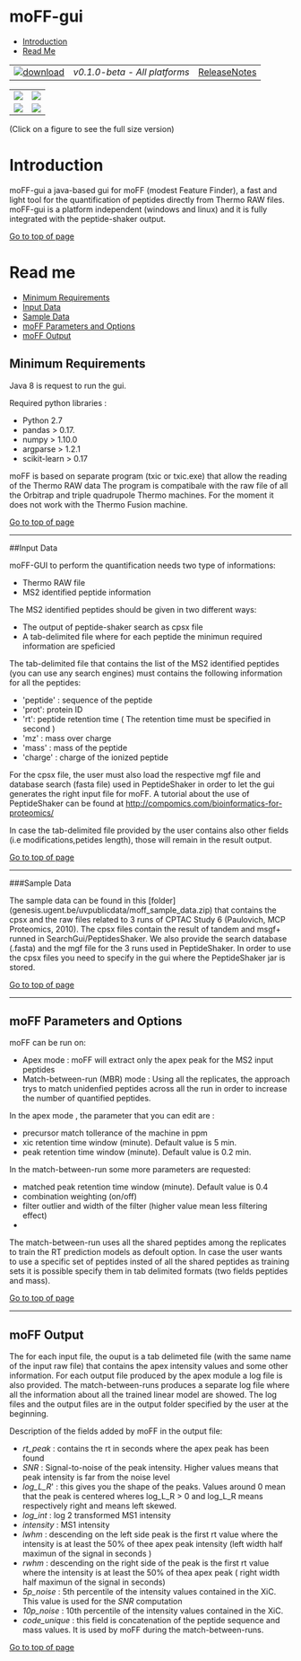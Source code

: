 # moFF-gui #

* [Introduction](#introduction)
* [Read Me](#read-me)




|   |   |   |
| :-------------------------: | :---------------: | :--: |
| [![download](https://github.com/compomics/moff-gui/wiki/images/button_3.png)](https://github.com/compomics/moff-gui/releases/download/0.1.0-beta/moff-gui-0.1.0-beta.zip) | *v0.1.0-beta - All platforms* | [ReleaseNotes](https://github.com/compomics/moff-gui/releases/tag/0.1.0-beta) |


|   |   |
| :----------------------------------: | :-----------------------------------: | 
| [![](https://github.com/compomics/moff-gui/wiki/images/1_snap_small.png)](https://github.com/compomics/moff-gui/wiki/images/1_snap.PNG) |  [![](https://github.com/compomics/moff-gui/wiki/images/2_snap_small.png)](https://github.com/compomics/moff-gui/wiki/images/2_snap.PNG) |
| [![](https://github.com/compomics/moff-gui/wiki/images/3_snap_small.png)](https://github.com/compomics/moff-gui/wiki/images/3_snap.PNG) |  [![](https://github.com/compomics/moff-gui/wiki/images/4_snap_small.png)](https://github.com/compomics/moff-gui/wiki/images/4_snap.PNG) |

(Click on a figure to see the full size version)





# Introduction #
moFF-gui a java-based gui for moFF (modest Feature Finder), a fast and light tool for the quantification of peptides directly from Thermo RAW files. moFF-gui is a platform independent (windows and linux) and it is fully integrated with the peptide-shaker output.

[Go to top of page](#moff-gui)



# Read me #
  * [Minimum Requirements](#minimum-requirements)
  * [Input Data](#input-data)
  * [Sample Data](#sample-data)
  * [moFF Parameters and Options](#moff-parameters-and-options)
  * [moFF Output](#moff-output)


## Minimum Requirements ##

Java 8 is request to run the gui.

Required python libraries :
- Python 2.7
- pandas  > 0.17.
- numpy > 1.10.0
- argparse > 1.2.1 
- scikit-learn > 0.17

moFF is based on separate program (txic or txic.exe) that allow the reading of the Thermo RAW data 
The program is compatibale with the raw file of all the Orbitrap and triple quadrupole Thermo machines. 
For the moment it does not work with the Thermo Fusion machine.

[Go to top of page](#moff-gui)

--- 
##Input Data

moFF-GUI to perform the quantification needs two type of informations:
 - Thermo RAW file 
 - MS2 identified peptide information

The MS2 identified peptides should be given in two different ways:
- The output of peptide-shaker search as cpsx file
- A tab-delimited file where for each  peptide the minimun required information are speficied

The tab-delimited file that contains the list of the MS2 identified peptides (you can use any search engines) must contains the following information for all the peptides:
  - 'peptide' : sequence of the peptide
  - 'prot': protein ID 
  - 'rt': peptide retention time  ( The retention time must be specified in second )
  - 'mz' : mass over charge
  - 'mass' : mass of the peptide
  - 'charge' : charge of the ionized peptide

For the cpsx file, the user must also load the respective mgf file and database search (fasta file) used in PeptideShaker in order to let the gui generates the right input file for moFF.
A tutorial about the use of PeptideShaker can be found at <http://compomics.com/bioinformatics-for-proteomics/>

In case the tab-delimited file provided by the user contains also other fields (i.e modifications,petides length), those will remain in the result output.

[Go to top of page](#moff-gui)

---
###Sample Data

The sample data can be found in this [folder] (genesis.ugent.be/uvpublicdata/moff_sample_data.zip) that contains the cpsx and the raw files related to 3 runs of CPTAC Study 6 (Paulovich, MCP Proteomics, 2010).
The cpsx files contain the result of tandem and msgf+ runned in SearchGui/PeptidesShaker. We also provide the search database (.fasta) and the mgf file for the 3 runs used in PeptideShaker. 
In order to use the cpsx files you need to specify in the gui where the PeptideShaker jar is stored.

[Go to top of page](#moff-gui)

---
## moFF Parameters and Options 

moFF  can be run on:
- Apex mode : moFF will extract only the apex peak for the MS2 input peptides
- Match-between-run (MBR) mode : Using all the replicates, the approach trys to match unidenfied peptides across all the run in order to  increase the number of quantified peptides.

In the apex mode , the parameter that you can edit are :
 - precursor match tollerance of the machine in ppm
 - xic retention time window (minute). Default value is 5 min.
 - peak retention time window (minute). Default value is 0.2 min.

In the match-between-run some more parameters are requested:
 - 	matched peak retention time window (minute). Default value is 0.4 
 -  combination weighting (on/off)
 - 	filter outlier and width of the filter (higher value mean less filtering effect)
 - 	

The match-between-run uses all the shared peptides among the replicates to train the RT prediction models as defoult option. In case the user wants to use a specific set of peptides insted of all the shared peptides as training sets it is possible  specify them in tab delimited formats (two fields peptides and mass).


[Go to top of page](#moff-gui)

---
## moFF Output

The for each input file, the ouput is a tab delimeted file (with the same name of the input raw file) that contains the apex intensity values and some other information.  For each output file produced by the apex module  a log file is also provided. The match-between-runs produces a separate log file where all the information about all the trained linear model are showed. 
The log files and the output files are in the output folder specified by the user at the beginning. 

Description of the fields added by moFF in the output file:

  - *rt_peak* : contains the rt in seconds where the apex peak has been found
  - *SNR* :  Signal-to-noise  of the peak intensity. Higher values means that peak intensity is far from the noise level 
  - *log_L_R*' :  this gives you the shape of the peaks. Values around 0  mean that the peak is centered wheres  log_L_R > 0 and log_L_R   means  respectively right and   means left skewed. 
  - *log_int* : log 2 transformed MS1 intensity 
  - *intensity* :  MS1 intensity
  - *lwhm* : descending on the left side peak is the first rt value  where the intensity  is at least the 50% of thee apex peak intensity (left width half maximun of the signal in seconds )
  - *rwhm* : descending on the right side of the peak  is the first rt value where the intensity is at least the 50% of thea apex peak ( right width half maximun of the signal in seconds)
  - *5p_noise* : 5th percentile of the intensity values contained in the XiC. This value is used for the *SNR* computation
  - *10p_noise* :  10th percentile of the intensity values contained in the XiC.
  - *code_unique* : this field is concatenation of the peptide sequence and mass values. It is used by moFF during the match-between-runs.
 



[Go to top of page](#moff-gui)
